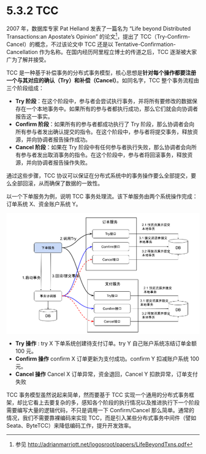 # 5.3.2 TCC

2007 年，数据库专家 Pat Helland 发表了一篇名为 “Life beyond Distributed Transactions:an Apostate’s Opinion” 的论文[^1]，提出了 TCC（Try-Confirm-Cancel）的概念，不过该论文中 TCC 还是以 Tentative-Confirmation-Cancellation 作为名称。在国内经历阿里程立博士的传道之后，TCC 逐渐被大家广为了解并接受。

TCC 是一种基于补偿事务的分布式事务模型，核心思想是**针对每个操作都要注册一个与其对应的确认（Try）和补偿（Cancel）**。如同名字，TCC 整个事务流程由三个阶段组成：

- **Try 阶段**：在这个阶段中，参与者会尝试执行事务，并将所有要修改的数据保存在一个本地事务中。如果所有的参与者都执行成功，那么它们就会向协调者报告这一事实。
- **Confirm 阶段**：如果所有的参与者都成功执行了 Try 阶段，那么协调者会向所有参与者发出确认提交的指令。在这个阶段中，参与者将提交事务，释放资源，并向协调者报告操作成功。
- **Cancel 阶段**：如果在 Try 阶段中有任何参与者执行失败，那么协调者会向所有参与者发出取消事务的指令。在这个阶段中，参与者将回滚事务，释放资源，并向协调者报告操作失败。

通过这些步骤，TCC 协议可以保证在分布式系统中的事务操作要么全部提交，要么全部回滚，从而确保了数据的一致性。

以一个下单服务为例，说明 TCC 事务处理流。该下单服务由两个系统操作完成：订单系统 X、资金账户系统 Y。

<div  align="center">
	<img src="../assets/tcc.png" width = "550"  align=center />
</div>

- **Try 操作** : try X 下单系统创建待支付订单。try Y 自己账户系统冻结订单金额 100 元。 
- **Confirm 操作**  confirm X 订单更新为支付成功。confirm Y 扣减账户系统 100 元。
- **Cancel 操作** Cancel X 订单异常，资金退回，Cancel Y 扣款异常，订单支付失败


TCC 事务模型虽然说起来简单，然而要基于 TCC 实现一个通用的分布式事务框架，却比它看上去要复杂的多，感知各个阶段的执行情况以及推进执行下一个阶段需要编写大量的逻辑代码，不只是调用一下 Confirm/Cancel 那么简单。通常的情况，我们不需要靠裸编码来实现 TCC，而是引入某些分布式事务中间件（譬如 Seata、ByteTCC）来降低编码工作，提升开发效率。

[^1]: 参见 http://adrianmarriott.net/logosroot/papers/LifeBeyondTxns.pdf